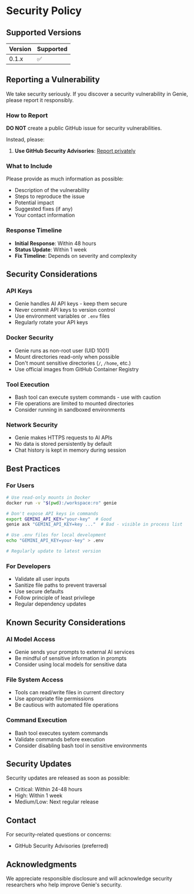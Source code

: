 # Security Policy

## Supported Versions

| Version | Supported          |
| ------- | ------------------ |
| 0.1.x   | :white_check_mark: |

## Reporting a Vulnerability

We take security seriously. If you discover a security vulnerability in Genie, please report it responsibly.

### How to Report

**DO NOT** create a public GitHub issue for security vulnerabilities.

Instead, please:

1. **Use GitHub Security Advisories**: [Report privately](https://github.com/kcaldas/genie/security/advisories/new)

### What to Include

Please provide as much information as possible:

- Description of the vulnerability
- Steps to reproduce the issue
- Potential impact
- Suggested fixes (if any)
- Your contact information

### Response Timeline

- **Initial Response**: Within 48 hours
- **Status Update**: Within 1 week
- **Fix Timeline**: Depends on severity and complexity

## Security Considerations

### API Keys
- Genie handles AI API keys - keep them secure
- Never commit API keys to version control
- Use environment variables or `.env` files
- Regularly rotate your API keys

### Docker Security
- Genie runs as non-root user (UID 1001)
- Mount directories read-only when possible
- Don't mount sensitive directories (`/`, `/home`, etc.)
- Use official images from GitHub Container Registry

### Tool Execution
- Bash tool can execute system commands - use with caution
- File operations are limited to mounted directories
- Consider running in sandboxed environments

### Network Security
- Genie makes HTTPS requests to AI APIs
- No data is stored persistently by default
- Chat history is kept in memory during session

## Best Practices

### For Users
```bash
# Use read-only mounts in Docker
docker run -v "$(pwd):/workspace:ro" genie

# Don't expose API keys in commands
export GEMINI_API_KEY="your-key"  # Good
genie ask "GEMINI_API_KEY=key ..."  # Bad - visible in process list

# Use .env files for local development
echo "GEMINI_API_KEY=your-key" > .env

# Regularly update to latest version
```

### For Developers
- Validate all user inputs
- Sanitize file paths to prevent traversal
- Use secure defaults
- Follow principle of least privilege
- Regular dependency updates

## Known Security Considerations

### AI Model Access
- Genie sends your prompts to external AI services
- Be mindful of sensitive information in prompts
- Consider using local models for sensitive data

### File System Access
- Tools can read/write files in current directory
- Use appropriate file permissions
- Be cautious with automated file operations

### Command Execution
- Bash tool executes system commands
- Validate commands before execution
- Consider disabling bash tool in sensitive environments

## Security Updates

Security updates are released as soon as possible:
- Critical: Within 24-48 hours
- High: Within 1 week
- Medium/Low: Next regular release

## Contact

For security-related questions or concerns:
- GitHub Security Advisories (preferred)

## Acknowledgments

We appreciate responsible disclosure and will acknowledge security researchers who help improve Genie's security.